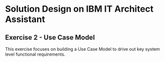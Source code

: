 # Solution Design on IBM IT Architect Assistant

## Exercise 2 - Use Case Model



This exercise focuses on building a Use Case Model to drive out key system level functional requirements.